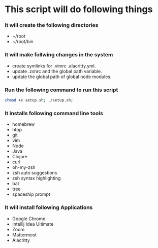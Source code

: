 # This script will do following things

### It will create the following directories
- ~/root
- ~/root/bin 

### It will make follwing changes in the system
- create symlinks for .vimrc .alacritty.yml. 
- update .zshrc and the global path variable. 
- update the global path of global node modules.
  
### Run the following command to run this script
```bash
chmod +x setup.sh; ./setup.sh;
```

### It installs following command line tools
- homebrew
- htop
- git
- vim
- Node
- Java
- Clojure
- curl
- oh-my-zsh
- zsh auto suggestions
- zsh syntax highlighting
- bat
- tree
- spaceship prompt

### It will install following Applications
- Google Chrome
- Intellij Idea Ultimate
- Zoom
- Mattermost 
- Alacritty
